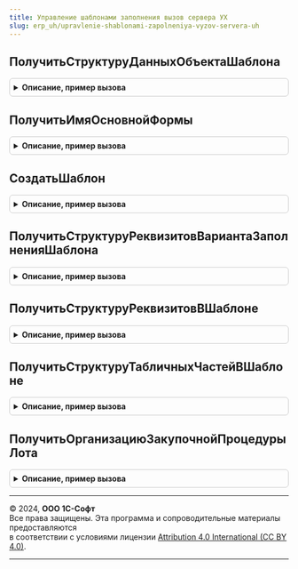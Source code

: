 ```yaml
---
title: Управление шаблонами заполнения вызов сервера УХ
slug: erp_uh/upravlenie-shablonami-zapolneniya-vyzov-servera-uh
---
```



## ПолучитьСтруктуруДанныхОбъектаШаблона
<details style="margin: 1em 0; padding: 0.5em; border: 1px solid #ccc; border-radius: 6px;">

<summary style="font-weight: bold; cursor: pointer;">Описание, пример вызова</summary>

```bsl
// Модуль предназначен для реализации фукнциональности механизма шаблонов
// заполнения контексте вызова сервера.
////////////////////////////////////////////////////////////////////////////////

// Серверная обертка функции СтруктураДанныхОбъектаШаблонаПоСсылке модуля УправлениеШаблонамиЗаполненияУХ.
Функция ПолучитьСтруктуруДанныхОбъектаШаблона(ОбъектШаблонаВход) Экспорт
```

Пример вызова
```bsl
Результат = УправлениеШаблонамиЗаполненияВызовСервераУХ.ПолучитьСтруктуруДанныхОбъектаШаблона(ОбъектШаблонаВход) 
```
</details>

## ПолучитьИмяОсновнойФормы
<details style="margin: 1em 0; padding: 0.5em; border: 1px solid #ccc; border-radius: 6px;">

<summary style="font-weight: bold; cursor: pointer;">Описание, пример вызова</summary>

```bsl

// Серверная обертка функции ПолучитьИмяОсновнойФормы модуля УправлениеШаблонамиЗаполненияУХ.
Функция ПолучитьИмяОсновнойФормы(ЭталонныйЭлементВход) Экспорт
```

Пример вызова
```bsl
Результат = УправлениеШаблонамиЗаполненияВызовСервераУХ.ПолучитьИмяОсновнойФормы(ЭталонныйЭлементВход) 
```
</details>

## СоздатьШаблон
<details style="margin: 1em 0; padding: 0.5em; border: 1px solid #ccc; border-radius: 6px;">

<summary style="font-weight: bold; cursor: pointer;">Описание, пример вызова</summary>

```bsl

// Создаёт новый шаблон заполнения по объекту ОбъектРодительВход с реквизитами
// СписокРеквизитовВход и табличными частями СписокТабличныхЧастейВход.
Функция СоздатьШаблон(ОбъектРодительВход, СписокРеквизитовВход, СписокТабличныхЧастейВход, НаименованиеШаблонаВход = "", АналитикаОтбораВход = Неопределено, ВариантЗаполненияВход = Неопределено) Экспорт
```

Пример вызова
```bsl
Результат = УправлениеШаблонамиЗаполненияВызовСервераУХ.СоздатьШаблон(ОбъектРодительВход, СписокРеквизитовВход, СписокТабличныхЧастейВход, НаименованиеШаблонаВход, АналитикаОтбораВход, ВариантЗаполненияВход);
```
</details>

## ПолучитьСтруктуруРеквизитовВариантаЗаполненияШаблона
<details style="margin: 1em 0; padding: 0.5em; border: 1px solid #ccc; border-radius: 6px;">

<summary style="font-weight: bold; cursor: pointer;">Описание, пример вызова</summary>

```bsl

// По варианту заполнения шаблона ВариантЗаполненияВход возвращает структуру,
// содержащую СписокРеквизитовДляПереноса и СписокТабличныхЧастейДляПереноса.
Функция ПолучитьСтруктуруРеквизитовВариантаЗаполненияШаблона(ВариантЗаполненияВход) Экспорт
```

Пример вызова
```bsl
Результат = УправлениеШаблонамиЗаполненияВызовСервераУХ.ПолучитьСтруктуруРеквизитовВариантаЗаполненияШаблона(ВариантЗаполненияВход) 
```
</details>

## ПолучитьСтруктуруРеквизитовВШаблоне
<details style="margin: 1em 0; padding: 0.5em; border: 1px solid #ccc; border-radius: 6px;">

<summary style="font-weight: bold; cursor: pointer;">Описание, пример вызова</summary>

```bsl

// Возвращает структуру, в которой ключи - наименование ревизита для заполнения
// из шаблона, а значения - значения соответственных реквизитов.
Функция ПолучитьСтруктуруРеквизитовВШаблоне(ШаблонВход) Экспорт
```

Пример вызова
```bsl
Результат = УправлениеШаблонамиЗаполненияВызовСервераУХ.ПолучитьСтруктуруРеквизитовВШаблоне(ШаблонВход) 
```
</details>

## ПолучитьСтруктуруТабличныхЧастейВШаблоне
<details style="margin: 1em 0; padding: 0.5em; border: 1px solid #ccc; border-radius: 6px;">

<summary style="font-weight: bold; cursor: pointer;">Описание, пример вызова</summary>

```bsl

// Возвращает структуру с табличными частями и шаблона заполнения ШаблонВход,
// упакованные в виде массивов структур.
Функция ПолучитьСтруктуруТабличныхЧастейВШаблоне(ШаблонВход) Экспорт
```

Пример вызова
```bsl
Результат = УправлениеШаблонамиЗаполненияВызовСервераУХ.ПолучитьСтруктуруТабличныхЧастейВШаблоне(ШаблонВход) 
```
</details>

## ПолучитьОрганизациюЗакупочнойПроцедурыЛота
<details style="margin: 1em 0; padding: 0.5em; border: 1px solid #ccc; border-radius: 6px;">

<summary style="font-weight: bold; cursor: pointer;">Описание, пример вызова</summary>

```bsl

// Возвращает организацию для заключения договора закупочной процедуры,
// к которой привязан лот ЛотВход.
Функция ПолучитьОрганизациюЗакупочнойПроцедурыЛота(ЛотВход) Экспорт
```

Пример вызова
```bsl
Результат = УправлениеШаблонамиЗаполненияВызовСервераУХ.ПолучитьОрганизациюЗакупочнойПроцедурыЛота(ЛотВход) 
```
</details>

---

© 2024, **ООО 1С-Софт**  
Все права защищены. Эта программа и сопроводительные материалы предоставляются  
в соответствии с условиями лицензии [Attribution 4.0 International (CC BY 4.0)](https://creativecommons.org/licenses/by/4.0/legalcode).

---
